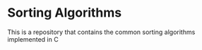 # Sorting Algorithms

This is a repository that contains the common sorting algorithms implemented in C
